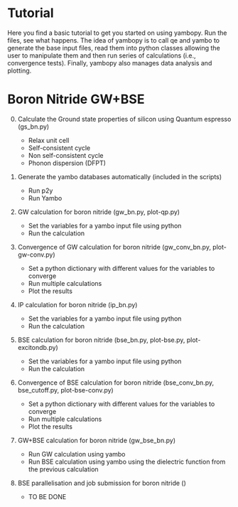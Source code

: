 Tutorial
========

Here you find a basic tutorial to get you started on using yambopy.
Run the files, see what happens.
The idea of yambopy is to call qe and yambo to generate the base input files, read them into python classes allowing the user to manipulate them and then run series of calculations (i.e., convergence tests). Finally, yambopy also manages data analysis and plotting.

Boron Nitride GW+BSE
==============

0. Calculate the Ground state properties of silicon using Quantum espresso (gs_bn.py)
    - Relax unit cell
    - Self-consistent cycle
    - Non self-consistent cycle
    - Phonon dispersion (DFPT)

1. Generate the yambo databases automatically (included in the scripts)
    - Run p2y
    - Run Yambo

2. GW calculation for boron nitride (gw_bn.py, plot-qp.py)
    - Set the variables for a yambo input file using python
    - Run the calculation

3. Convergence of GW calculation for boron nitride (gw_conv_bn.py, plot-gw-conv.py)
    - Set a python dictionary with different values for the variables to converge
    - Run multiple calculations
    - Plot the results

4. IP calculation for boron nitride (ip_bn.py)
    - Set the variables for a yambo input file using python
    - Run the calculation

5. BSE calculation for boron nitride (bse_bn.py, plot-bse.py, plot-excitondb.py)
    - Set the variables for a yambo input file using python
    - Run the calculation

6. Convergence of BSE calculation for boron nitride (bse_conv_bn.py, bse_cutoff.py, plot-bse-conv.py)
    - Set a python dictionary with different values for the variables to converge
    - Run multiple calculations
    - Plot the results

7. GW+BSE calculation for boron nitride (gw_bse_bn.py)
    - Run GW calculation using yambo
    - Run BSE calculation using yambo using the dielectric function from the previous calculation

8. BSE parallelisation and job submission for boron nitride ()
    - TO BE DONE
